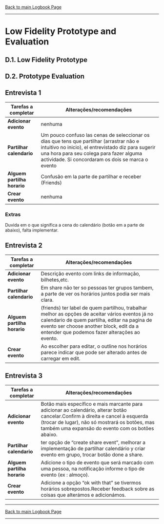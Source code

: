 [Back to main Logbook Page](../hci_logbook.md)

---
# Low Fidelity Prototype and Evaluation

## D.1. Low Fidelity Prototype

## D.2. Prototype Evaluation

## Entrevista 1 
|Tarefas a completar |       Alterações/recomendações                |
| ------------------ | --------------------------------------------- |
|**Adicionar evento**| nenhuma  |
|**Partilhar calendario**| Um pouco confuso las cenas de seleccionar os dias que tens que partilhar (arrastrar não e intuitivo no inicio), el entrevistado diz para sugerir una hora para seu colega para fazer alguma actividade. Si concordaram os dois se marca o evento|
|**Alguem partilha horario** | Confusão em la parte de partilhar e receber (Friends) |
|**Crear evento**        | nenhuma |

### Extras 
Duvida em o que significa a cena do calendário (botão em a parte de abaixo), falta implementar. 

## Entrevista 2 
|Tarefas a completar |       Alterações/recomendações                |
| ------------------ | --------------------------------------------- |
|**Adicionar evento**| Descrição evento com links de informação, bilhetes,etc.|
|**Partilhar calendario**| Em share nāo ter so pessoas ter grupos tambem, a parte de ver os horários juntos podia ser mais clara.  |
|**Alguem partilha horario** | (friends) ter label de quem partilhou, trabalhar melhor as opções de aceitar vários eventos já no calendario de quem partilha, editar na pagina de evento ser choose another block, edit da a entender que podemos fazer alterações ao evento.|
|**Crear evento**        |Ao escolher para editar, o outline nos horários parece indicar que pode ser alterado antes de carregar em edit.|


## Entrevista 3
|Tarefas a completar |       Alterações/recomendações                |
| ------------------ | --------------------------------------------- |
|**Adicionar evento**| Botão mais específico e mais marcante para adicionar ao calendário, alterar botão cancelar.Confirm à direita e cancel à esquerda (trocar de lugar), não só mostrará os botões, mas também uma expansão do evento com os botões abaixo.|
|**Partilhar calendario**| ter opção de “create share event”, melhorar a implementação de partilhar calendário y criar evento em grupo, trocar botão done a share.|
|**Alguem partilha horario** | Adicione o tipo de evento que será marcado com uma pessoa, na notificação informe o tipo de evento (ex : almoço).|
|**Crear evento**        | Adicione a opção “ok with that” se tivermos horários sobrepostos.Receber feedback sobre as coisas que alterámos e adicionámos.|






---
[Back to main Logbook Page](../hci_logbook.md)

---